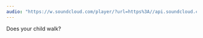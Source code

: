 ```yaml
---
audio: "https://w.soundcloud.com/player/?url=https%3A//api.soundcloud.com/tracks/1406300857%3Fsecret_token%3Ds-o6CvOyyLj4D&color=%23ff5500&auto_play=true&hide_related=false&show_comments=true&show_user=true&show_reposts=false&show_teaser=true&visual=true"
---
```


Does your child walk?